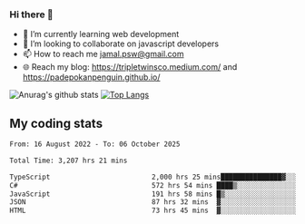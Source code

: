 ### Hi there 👋

<!--
**padepokanpenguin/padepokanpenguin** is a ✨ _special_ ✨ repository because its `README.md` (this file) appears on your GitHub profile.
-->

- 🌱 I’m currently learning  web development
- 👯 I’m looking to collaborate on javascript developers
- 📫 How to reach me jamal.psw@gmail.com
- 🌐 Reach my blog:
   https://tripletwinsco.medium.com/ and
   https://padepokanpenguin.github.io/

![Anurag's github stats](https://github-readme-stats.vercel.app/api?username=padepokanpenguin&count_private=true&disable_animations=false&show_icons=true&theme=default)
[![Top Langs](https://github-readme-stats.vercel.app/api/top-langs/?username=padepokanpenguin&theme=default&layout=compact)](https://github.com/padepokanpenguin)

## My coding stats

<!--START_SECTION:waka-->

```txt
From: 16 August 2022 - To: 06 October 2025

Total Time: 3,207 hrs 21 mins

TypeScript                         2,000 hrs 25 mins███████████████▓░░░░░░░░░   62.37 %
C#                                 572 hrs 54 mins ████▒░░░░░░░░░░░░░░░░░░░░   17.86 %
JavaScript                         191 hrs 58 mins █▒░░░░░░░░░░░░░░░░░░░░░░░   05.99 %
JSON                               87 hrs 32 mins  ▓░░░░░░░░░░░░░░░░░░░░░░░░   02.73 %
HTML                               73 hrs 45 mins  ▓░░░░░░░░░░░░░░░░░░░░░░░░   02.30 %
```

<!--END_SECTION:waka-->


